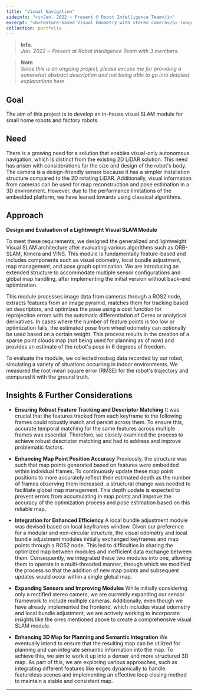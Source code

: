 ```yaml
---
title: "Visual Navigation"
sideinfo: "<i>Jan. 2022 ~ Present @ Robot Intelligence Team</i>"
excerpt: "<b>Feature-based Visual Odometry with stereo camera</b> (ongoing)"
collection: portfolio
---
```

<!-- <br/><img src='/images/500x300.png'> -->

> **Info.**  
  _Jan. 2022 ~ Present at Robot Intelligence Team with 3 members._

> **Note**  
  _Since this is an ongoing project, please excuse me for providing a somewhat abstract description and not being able to go into detailed explanations here._

## Goal

The aim of this project is to develop an in-house visual SLAM module for small home robots and factory robots.

## Need

There is a growing need for a solution that enables visual-only autonomous navigation, which is distinct from the existing 2D LiDAR solution. This need has arisen with considerations for the size and design of the robot's body. The camera is a design-friendly sensor because it has a simpler installation structure compared to the 2D rotating LiDAR. Additionally, visual information from cameras can be used for map reconstruction and pose estimation in a 3D environment. However, due to the performance limitations of the embedded platform, we have leaned towards using classical algorithms.

## Approach

**Design and Evaluation of a Lightweight Visual SLAM Module**

To meet these requirements, we designed the generalized and lightweight Visual SLAM architecture after evaluating various algorithms such as ORB-SLAM, Kimera and VINS. This module is fundamentally feature-based and includes components such as visual odometry, local bundle adjustment, map management, and pose graph optimization. We are introducing an extended structure to accommodate multiple sensor configurations and global map handling, after implementing the initial version without back-end optimization.

This module processes image data from cameras through a ROS2 node, extracts features from an image pyramid, matches them for tracking based on descriptors, and optimizes the pose using a cost function for reprojection errors with the automatic differentiation of Ceres or analytical derivatives. In cases where the number of feature points is too low or optimization fails, the estimated pose from wheel odometry can optionally be used based on a certain weight. This process results in the creation of a sparse point clouds map (not being used for planning as of now) and provides an estimate of the robot's pose in 6 degrees of freedom.

To evaluate the module, we collected rosbag data recorded by our robot, simulating a variety of situations occurring in indoor environments. We measured the root mean square error (RMSE) for the robot's trajectory and compared it with the ground truth.

## Insights & Further Considerations

* **Ensuring Robust Feature Tracking and Descriptor Matching**
  It was crucial that the features tracked from each keyframe to the following frames could robustly match and persist across them. To ensure this, accurate temporal matching for the same features across multiple frames was essential. Therefore, we closely examined the process to achieve robust descriptor matching and had to address and improve problematic factors.

* **Enhancing Map Point Position Accuracy**
  Previously, the structure was such that map points generated based on features were embedded within individual frames. To continuously update these map point positions to more accurately reflect their estimated depth as the number of frames observing them increased, a structural change was needed to facilitate global map management. This depth update is expected to prevent errors from accumulating in map points and improve the accuracy of the optimization process and pose estimation based on this reliable map.

* **Integration for Enhanced Efficiency**
  A local bundle adjustment module was devised based on local keyframes window. Given our preference for a modular and non-circular structure, the visual odometry and local bundle adjustment modules initially exchanged keyframes and map points through a ROS2 node. This led to difficulties in sharing the optimized map between modules and inefficient data exchange between them. Consequently, we integrated these two modules into one, allowing them to operate in a multi-threaded manner, through which we modified the process so that the addition of new map points and subsequent updates would occur within a single global map.

* **Expanding Sensors and Improving Modules**
  While initially considering only a rectified stereo camera, we are currently expanding our sensor framework to include multiple cameras. Additionally, even though we have already implemented the frontend, which includes visual odometry and local bundle adjustment, we are actively working to incorporate insights like the ones mentioned above to create a comprehensive visual SLAM module.

* **Enhancing 3D Map for Planning and Semantic Integration**
  We eventually intend to ensure that the resulting map can be utilized for planning and can integrate semantic information into the map. To achieve this, we aim to work it up into a denser and more structured 3D map. As part of this, we are exploring various approaches, such as integrating different features like edges dynamically to handle featureless scenes and implementing an effective loop closing method to maintain a stable and consistent map.

***
